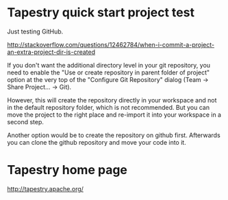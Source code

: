 # Tapestry quick start project test

Just testing GitHub.

http://stackoverflow.com/questions/12462784/when-i-commit-a-project-an-extra-project-dir-is-created

If you don't want the additional directory level in your git repository, you need to enable the "Use or create repository in parent folder of project" option at the very top of the "Configure Git Repository" dialog (Team -> Share Project... -> Git).

However, this will create the repository directly in your workspace and not in the default repository folder, which is not recommended. But you can move the project to the right place and re-import it into your workspace in a second step.

Another option would be to create the repository on github first. Afterwards you can clone the github repository and move your code into it.

# Tapestry home page
http://tapestry.apache.org/
